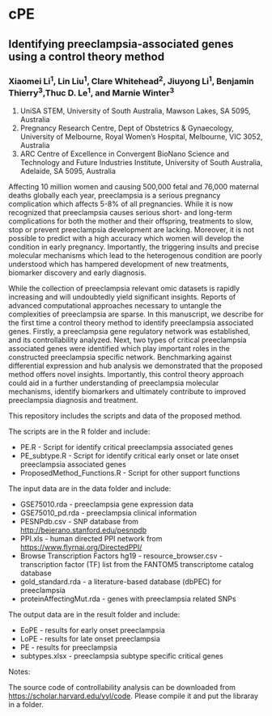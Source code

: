 # cPE
## Identifying preeclampsia-associated genes using a control theory method
### Xiaomei Li<sup>1</sup>, Lin Liu<sup>1</sup>, Clare Whitehead<sup>2</sup>, Jiuyong Li<sup>1</sup>, Benjamin Thierry<sup>3</sup>,Thuc D. Le<sup>1</sup>, and Marnie Winter<sup>3</sup>

1. UniSA STEM, University of South Australia, Mawson Lakes, SA 5095, Australia
2. Pregnancy Research Centre, Dept of Obstetrics & Gynaecology, University of Melbourne, Royal Women’s Hospital, Melbourne, VIC
3052, Australia
3. ARC Centre of Excellence in Convergent BioNano Science and Technology and Future Industries Institute, University of South
Australia, Adelaide, SA 5095, Australia

Affecting 10 million women and causing 500,000 fetal and 76,000 maternal deaths globally each year, preeclampsia is a serious pregnancy complication which affects 5-8% of all pregnancies. While it is now recognized that preeclampsia causes serious short- and long-term complications for both the mother and their offspring, treatments to slow, stop or prevent preeclampsia development are lacking. Moreover, it is not possible to predict with a high accuracy which women will develop the condition in early pregnancy. Importantly, the triggering insults and precise molecular mechanisms which lead to the heterogenous condition are poorly understood which has hampered development of new treatments, biomarker discovery and early diagnosis. 

While the collection of preeclampsia relevant omic datasets is rapidly increasing and will undoubtedly yield significant insights. Reports of advanced computational approaches necessary to untangle the complexities of preeclampsia are sparse. In this manuscript, we describe for the first time a control theory method to identify preeclampsia associated genes. Firstly, a preeclampsia gene regulatory network was established, and its controllability analyzed. Next, two types of critical preeclampsia associated genes were identified which play important roles in the constructed preeclampsia specific network. Benchmarking against differential expression and hub analysis we demonstrated that the proposed method offers novel insights. Importantly, this control theory approach could aid in a further understanding of preeclampsia molecular mechanisms, identify biomarkers and ultimately contribute to improved preeclampsia diagnosis and treatment.

This repository includes the scripts and data of the proposed method. 

The scripts are in the R folder and include:

- PE.R - Script for identify critical preeclampsia associated genes
- PE_subtype.R - Script for identify critical early onset or late onset preeclampsia associated genes
- ProposedMethod_Functions.R - Script for other support functions

The input data are in the data folder and include:

- GSE75010.rda - preeclampsia gene expression data
- GSE75010_pd.rda - preeclampsia clinical information
- PESNPdb.csv - SNP database from http://bejerano.stanford.edu/pesnpdb
- PPI.xls - human directed PPI network from https://www.flyrnai.org/DirectedPPI/
- Browse Transcription Factors hg19 - resource_browser.csv - transcription factor (TF) list from the FANTOM5 transcriptome catalog database
- gold_standard.rda - a literature-based database (dbPEC) for preeclampsia
- proteinAffectingMut.rda - genes with preeclampsia related SNPs

The output data are in the result folder and include:
 - EoPE - results for early onset preeclampsia
 - LoPE - results for late onset preeclampsia
 - PE - results for preeclampsia
 - subtypes.xlsx - preeclampsia subtype specific critical genes
 
 Notes:
 
 The source code of controllability analysis can be downloaded from https://scholar.harvard.edu/yyl/code. Please compile it and put the libraray in a folder.


